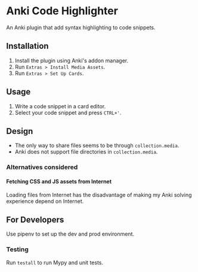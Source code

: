 # Anki Code Highlighter

An Anki plugin that add syntax highlighting to code snippets.

## Installation

1. Install the plugin using Anki's addon manager.
2. Run `Extras > Install Media Assets`.
3. Run `Extras > Set Up Cards`.

## Usage

1. Write a code snippet in a card editor.
2. Select your code snippet and press `CTRL+'`.

## Design

* The only way to share files seems to be through `collection.media`.
* Anki does not support file directories in `collection.media`.

### Alternatives considered

#### Fetching CSS and JS assets from Internet

Loading files from Internet has the disadvantage of making my Anki solving
experience depend on Internet.

## For Developers

Use pipenv to set up the dev and prod environment.

### Testing

Run `testall` to run Mypy and unit tests.
